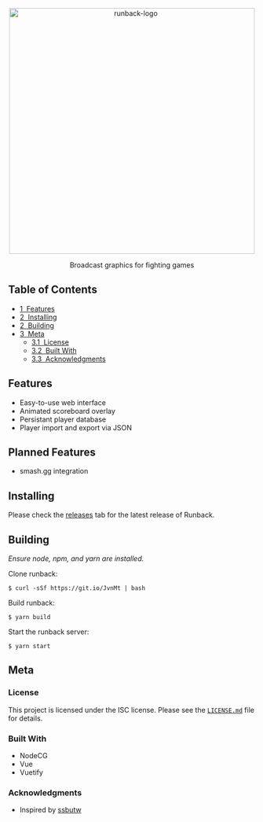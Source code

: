 <div align=center>
  <img src="https://i.imgur.com/9E1mdCY.png" alt="runback-logo" width="500">
  <p>
    Broadcast graphics for fighting games
  </p>
</div>

## Table of Contents
* [1&nbsp;&nbsp;Features](#features)
* [2&nbsp;&nbsp;Installing](#installing)
* [2&nbsp;&nbsp;Building](#building)
* [3&nbsp;&nbsp;Meta](#meta)
  * [3.1&nbsp;&nbsp;License](#license)
  * [3.2&nbsp;&nbsp;Built With](#built-with)
  * [3.3&nbsp;&nbsp;Acknowledgments](#acknowledgements)

## Features
  * Easy-to-use web interface
  * Animated scoreboard overlay
  * Persistant player database
  * Player import and export via JSON

## Planned Features
  * smash.gg integration

## Installing
Please check the [releases](https://github.com/opeik/runback/releases) tab for
the latest release of Runback.

## Building
*Ensure node, npm, and yarn are installed.*

Clone runback:
```
$ curl -sSf https://git.io/JvnMt | bash
```
Build runback:
```
$ yarn build
```
Start the runback server:
```
$ yarn start
```

## Meta
### License
This project is licensed under the ISC license. Please see the [`LICENSE.md`](LICENSE.md)
file for details.

### Built With
* NodeCG
* Vue
* Vuetify

### Acknowledgments
* Inspired by [ssbutw](https://github.com/crs38c28/ssbutw)
